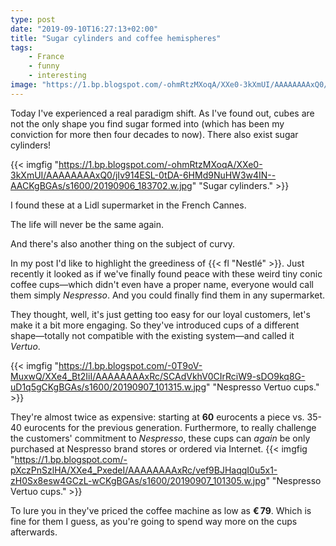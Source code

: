 ```yaml
---
type: post
date: "2019-09-10T16:27:13+02:00"
title: "Sugar cylinders and coffee hemispheres"
tags:
    - France
    - funny
    - interesting
image: "https://1.bp.blogspot.com/-ohmRtzMXoqA/XXe0-3kXmUI/AAAAAAAAxQ0/jIv914ESL-0tDA-6HMd9NuHW3w4IN--AACKgBGAs/s1600/20190906_183702.w.jpg"
---
```


Today I've experienced a real paradigm shift. As I've found out, cubes are not the only shape you find sugar formed into (which has been my conviction for more then four decades to now). There also exist sugar cylinders! 

<!--more-->

{{< imgfig "https://1.bp.blogspot.com/-ohmRtzMXoqA/XXe0-3kXmUI/AAAAAAAAxQ0/jIv914ESL-0tDA-6HMd9NuHW3w4IN--AACKgBGAs/s1600/20190906_183702.w.jpg" "Sugar cylinders." >}}

I found these at a Lidl supermarket in the French Cannes.

The life will never be the same again.

And there's also another thing on the subject of curvy.

In my post I'd like to highlight the greediness of {{< fl "Nestlé" >}}. Just recently it looked as if we've finally found peace with these weird tiny conic coffee cups—which didn't even have a proper name, everyone would call them simply *Nespresso*. And you could finally find them in any supermarket.
 
 They thought, well, it's just getting too easy for our loyal customers, let's make it a bit more engaging. So they've introduced cups of a different shape—totally not compatible with the existing system—and called it *Vertuo*.

{{< imgfig "https://1.bp.blogspot.com/-0T9oV-MuxwQ/XXe4_Bt2IiI/AAAAAAAAxRc/SCAdVkhV0CIrRciW9-sDO9kq8G-uD1q5gCKgBGAs/s1600/20190907_101315.w.jpg" "Nespresso Vertuo cups." >}}

They're almost twice as expensive: starting at **60** eurocents a piece vs. 35-40 eurocents for the previous generation. Furthermore, to really challenge the customers' commitment to *Nespresso*, these cups can *again* be only purchased at Nespresso brand stores or ordered via Internet.
{{< imgfig "https://1.bp.blogspot.com/-pXczPnSzlHA/XXe4_PxedeI/AAAAAAAAxRc/vef9BJHaqqI0u5x1-zH0Sx8esw4GCzL-wCKgBGAs/s1600/20190907_101305.w.jpg" "Nespresso Vertuo cups." >}}

To lure you in they've priced the coffee machine as low as **€ 79**. Which is fine for them I guess, as you're going to spend way more on the cups afterwards.
